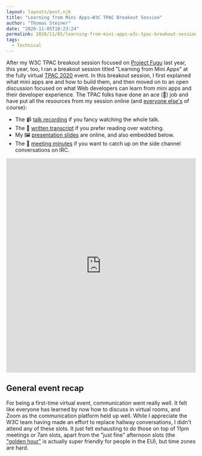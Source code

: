 ```yaml
---
layout: layouts/post.njk
title: "Learning from Mini Apps—W3C TPAC Breakout Session"
author: "Thomas Steiner"
date: "2020-11-05T10:23:24"
permalink: 2020/11/05/learning-from-mini-apps-w3c-tpac-breakout-session/index.html
tags:
  - Technical
---
```

After my W3C TPAC breakout session focused on
[Project Fugu](/2019/09/21/project-fugu-at-w3c-tpac/)
last year, this year, too, I ran a breakout session titled "Learning from Mini Apps"
at the fully virtual [TPAC 2020](https://w3.org/2020/10/TPAC/) event.
In this breakout session, I first explained what mini apps are and how to build them,
and then moved on to an open discussion focused on what Web developers can learn from mini apps
and their developer experience.
The TPAC folks have done an ace (👏) job and have put all the resources from my session online
(and [everyone else's](https://www.w3.org/2020/10/TPAC/breakout-schedule.html#calendar) of course):

- The 📹 [talk recording](https://w3.org/2020/10/TPAC/learning_from_miniapps.html#talk)
  if you fancy watching the whole talk.
- The 📄 [written transcript](https://w3.org/2020/10/TPAC/learning_from_miniapps.html#transcript)
  if you prefer reading over watching.
- My 🖼 [presentation slides](https://goo.gle/learning-from-mini-apps) are online,
  and also embedded below.
- The 💬 [meeting minutes](https://www.w3.org/2020/10/28-miniappslearnings-minutes.html)
  if you want to catch up on the side channel conversations on IRC.

<iframe
  src="https://docs.google.com/presentation/d/e/2PACX-1vREwN7H71zfjPP8lwYgyc-iXam7_PMFCxiZy2dQNZ-XpbiKk1aRSj67vxfcegkHogcO0q3BFHxPf6S5/embed?start=false&loop=false&delayms=3000"
  frameborder="0"
  width="960"
  height="569"
  style="max-width: 100%; width: 960px;"
  allowfullscreen="true"
  mozallowfullscreen="true"
  webkitallowfullscreen="true"
  loading="lazy"
></iframe>

## General event recap

For being a first-time virtual event, communication went really well.
It felt like everyone has learned by now how to discuss in virtual rooms,
and Zoom as the communication platform held up well.
While I appreciate the W3C team having made an effort to replace hallway conversations,
I didn't attend any of these slots.
It just felt exhausting to do those on top of 11pm meetings or 7am slots,
apart from the "just fine" afternoon slots
(the
["golden hour"](https://www.w3.org/2020/10/TPAC/breakout-schedule.html#breakout:~:text=Most%20Breakout%20sessions%20are%20held%20at,from%20as%20many%20timezones%20as%20possible.)
is actually super friendly for people in the EU), but time zones are hard.
